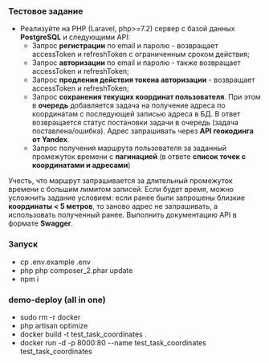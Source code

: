 ### Тестовое задание

- Реализуйте на PHP (Laravel, php>=7.2) сервер с базой данных **PostgreSQL** и следующими API:
    - Запрос **регистрации** по email и паролю - возвращает accessToken и refreshToken с ограниченным сроком действия;
    - Запрос **авторизации** по email и паролю - также возвращает accessToken и refreshToken;
    - Запрос **продления действия токена авторизации** - возвращает accessToken и refreshToken;
    - Запрос **сохранения текущих координат пользователя**.
      При этом в **очередь** добавляется задача на получение адреса по координатам с последующей записью адреса в БД.
      В ответ возвращается статус постановки задачи в очередь (задача поставлена/ошибка).
      Адрес запрашивать через **API геокодинга от Yandex**.
    - Запрос получения маршрута пользователя за заданный промежуток времени с **пагинацией** (в ответе **список точек с
      координатами и адресами**)

Учесть, что маршрут запрашивается за длительный промежуток времени с большим лимитом записей.
Если будет время, можно усложнить задание условием: если ранее были запрошены близкие **координаты < 5 метров**, то
заново
адрес не запрашивать, а использовать полученный ранее. Выполнить документацию API в формате **Swagger**.



### Запуск
- cp .env.example .env
- php php composer_2.phar update
- npm i

### demo-deploy (all in one)
- sudo rm -r docker
- php artisan optimize
- docker build -t test_task_coordinates .
- docker run -d -p 8000:80 --name test_task_coordinates test_task_coordinates
